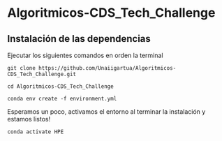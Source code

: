 # Algoritmicos-CDS_Tech_Challenge

## Instalación de las dependencias
Ejecutar los siguientes comandos en orden la terminal

```terminal 
git clone https://github.com/Unaiigartua/Algoritmicos-CDS_Tech_Challenge.git
```

```terminal
cd Algoritmicos-CDS_Tech_Challenge
```

```terminal
conda env create -f environment.yml
```

Esperamos un poco, activamos el entorno al terminar la instalación y estamos listos!

```terminal
conda activate HPE
```
